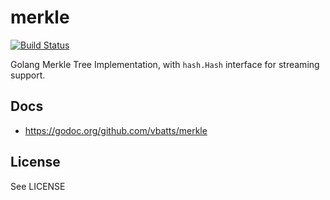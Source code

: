 merkle
======

[![Build Status](https://travis-ci.org/vbatts/merkle.svg?branch=master)](https://travis-ci.org/vbatts/merkle)

Golang Merkle Tree Implementation, with `hash.Hash` interface for streaming support.


Docs
----

* https://godoc.org/github.com/vbatts/merkle


License
-------

See LICENSE


